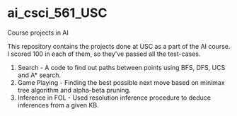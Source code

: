 # ai_csci_561_USC
Course projects in AI

This repository contains the projects done at USC as a part of the AI course. I scored 100 in each of them, so they've passed all the test-cases.
1. Search -  A code to find out paths between points using BFS, DFS, UCS and A* search.
2. Game Playing - Finding the best possible next move based on minimax tree algorithm and alpha-beta pruning.
3. Inference in FOL - Used resolution inference procedure to deduce inferences from a given KB.
